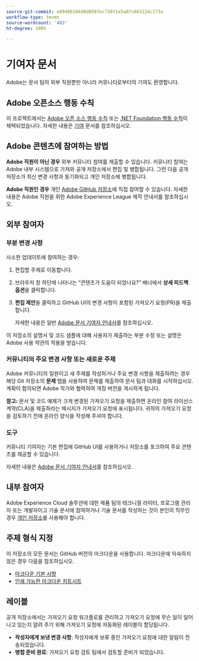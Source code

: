 ```yaml
---
source-git-commit: e09480184d8d0507ec730f1e3a87c665124c173a
workflow-type: tm+mt
source-wordcount: '483'
ht-degree: 100%

---
```

# 기여자 문서

Adobe는 문서 팀의 외부 직원뿐만 아니라 커뮤니티로부터의 기여도 환영합니다.

## Adobe 오픈소스 행동 수칙

이 프로젝트에서는 [Adobe 오픈 소스 행동 수칙](code-of-conduct.md) 또는 [.NET Foundation 행동 수칙](https://dotnetfoundation.org/code-of-conduct)이 채택되었습니다. 자세한 내용은 [기여](contributing.md) 문서를 참조하십시오.

## Adobe 콘텐츠에 참여하는 방법

**Adobe 직원이 아닌 경우** 외부 커뮤니티 참여를 제출할 수 있습니다. 커뮤니티 참여는 Adobe 내부 시스템으로 가져와 공개 저장소에서 편집 및 병합됩니다. 그런 다음 공개 저장소가 최신 변경 사항과 동기화되고 개인 저장소에 병합됩니다.

**Adobe 직원인 경우** 개인 [Adobe GitHub 저장소](https://git.corp.adobe.com/AdobeDocs/)에 직접 참여할 수 있습니다. 자세한 내용은 Adobe 직원을 위한 Adobe Experience League 제작 안내서를 참조하십시오.

## 외부 참여자

### 부분 변경 사항

사소한 업데이트에 참여하는 경우:

1. 편집할 주제로 이동합니다.
1. 브라우저 창 하단에 나타나는 “콘텐츠가 도움이 되었나요?” 배너에서 **상세 피드백 옵션**&#x200B;을 클릭합니다.
1. **편집 제안**&#x200B;을 클릭하고 GitHub UI의 변경 사항이 포함된 가져오기 요청(PR)을 제출합니다.

   자세한 내용은 일반 [Adobe 문서 기여자 안내서](https://experienceleague.adobe.com/docs/contributor/contributor-guide/introduction.html?lang=ko)를 참조하십시오.

이 저장소의 설명서 및 코드 샘플에 대해 사용자가 제출하는 부분 수정 또는 설명은 Adobe 사용 약관의 적용을 받습니다.

### 커뮤니티의 주요 변경 사항 또는 새로운 주제

Adobe 커뮤니티의 일원이고 새 주제를 작성하거나 주요 변경 사항을 제출하려는 경우 해당 Git 저장소의 **문제** 탭을 사용하여 문제를 제출하여 문서 팀과 대화를 시작하십시오. 계획이 합의되면 Adobe 작가와 협력하여 개정 버전을 게시하게 됩니다.

**참고:** 문서 및 코드 예제가 크게 변경된 가져오기 요청을 제출하면 온라인 참여 라이선스 계약(CLA)을 제출하라는 메시지가 가져오기 요청에 표시됩니다. 귀하의 가져오기 요청을 검토하기 전에 온라인 양식을 작성해 주셔야 합니다.

### 도구

커뮤니티 기여자는 기본 편집에 GitHub UI를 사용하거나 저장소를 포크하여 주요 콘텐츠를 제공할 수 있습니다.

자세한 내용은 [Adobe 문서 기여자 안내서](https://experienceleague.adobe.com/docs/contributor/contributor-guide/introduction.html?lang=ko)를 참조하십시오.

## 내부 참여자

Adobe Experience Cloud 솔루션에 대한 제품 팀의 테크니컬 라이터, 프로그램 관리자 또는 개발자이고 기술 문서에 참여하거나 기술 문서를 작성하는 것이 본인의 직무인 경우 [개인 저장소](https://git.corp.adobe.com/AdobeDocs)를 사용해야 합니다.

## 주제 형식 지정

이 저장소의 모든 문서는 GitHub 버전의 마크다운을 사용합니다. 마크다운에 익숙하지 않은 경우 다음을 참조하십시오.

* [마크다운 기본 사항](https://help.github.com/articles/getting-started-with-writing-and-formatting-on-github/)
* [인쇄 가능한 마크다운 치트시트](https://guides.github.com/pdfs/markdown-cheatsheet-online.pdf)

## 레이블

공개 저장소에서는 가져오기 요청 워크플로를 관리하고 가져오기 요청에 무슨 일이 일어나고 있는지 알려 주기 위해 가져오기 요청에 자동화된 레이블이 할당됩니다.

* **작성자에게 보낸 변경 사항**: 작성자에게 보류 중인 가져오기 요청에 대한 알림이 전송되었습니다.
* **병합 준비 완료**: 가져오기 요청 검토 팀에서 검토할 준비가 되었습니다.
